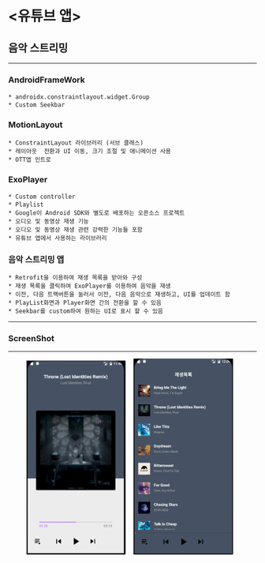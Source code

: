 # <유튜브 앱>
  
## 음악 스트리밍

-----

### AndroidFrameWork
    * androidx.constraintlayout.widget.Group
    * Custom Seekbar

### MotionLayout
    * ConstraintLayout 라이브러리 (서브 클래스)
    * 레이아웃  전환과 UI 이동, 크기 조절 및 애니메이션 사용
    * OTT앱 인트로

### ExoPlayer
    * Custom controller
    * Playlist
    * Google이 Android SDK와 별도로 배포하는 오픈소스 프로젝트
    * 오디오 및 동영상 재생 기능
    * 오디오 및 동영상 재생 관련 강력한 기능들 포함
    * 유튜브 앱에서 사용하는 라이브러리

### 음악 스트리밍 앱
    * Retrofit을 이용하여 재생 목록을 받아와 구성
    * 재생 목록을 클릭하여 ExoPlayer를 이용하여 음악을 재생
    * 이전, 다음 트랙버튼을 눌러서 이전, 다음 음악으로 재생하고, UI를 업데이트 함
    * PlayList화면과 Player화면 간의 전환을 할 수 있음
    * Seekbar를 custom하여 원하는 UI로 표시 할 수 있음
  ---
  
### ScreenShot
---

<p align="center">
  <img src="../../android_Thirty_Project/images/MusicStreaming_MusicPlayer.PNG" width="40%" alt="1.png">&nbsp;&nbsp;&nbsp;
  <img src="../../android_Thirty_Project/images/MusicStreaming_MusicList.PNG" width="40%" alt="1.png">&nbsp;&nbsp;&nbsp;
</p>
